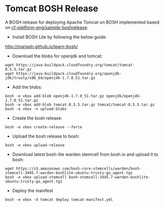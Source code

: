 # Tomcat BOSH Release

A BOSH release for deploying Apache Tomcat on BOSH implemented based on [cf-platform-eng/sample-boshrelease](https://github.com/cf-platform-eng/sample-boshrelease):

* Install BOSH Lite by following the below guide:

http://mariash.github.io/learn-bosh/

* Download the blobs for openjdk and tomcat:
```
wget https://java-buildpack.cloudfoundry.org/tomcat/tomcat-8.5.5.tar.gz
wget https://java-buildpack.cloudfoundry.org/openjdk-jdk/trusty/x86_64/openjdk-1.7.0_51.tar.gz
```
* Add the blobs:
```
bosh -e vbox add-blob openjdk-1.7.0_51.tar.gz openjdk/openjdk-1.7.0_51.tar.gz
bosh -e vbox add-blob tomcat-8.5.5.tar.gz tomcat/tomcat-8.5.5.tar.gz
bosh -e vbox -n upload-blobs
```

* Create the bosh release:
```
bosh -e vbox create-release --force
```

* Upload the bosh release to bosh:
```
bosh -e vbox upload-release
```

* Download latest bosh-lite warden stemcell from bosh.io and upload it to bosh:
``` 
wget https://s3.amazonaws.com/bosh-core-stemcells/warden/bosh-stemcell-3445.7-warden-boshlite-ubuntu-trusty-go_agent.tgz
bosh -e vbox upload-stemcell bosh-stemcell-3445.7-warden-boshlite-ubuntu-trusty-go_agent.tgz
```

* Deploy the manifest
```
bosh -e vbox -d tomcat deploy tomcat-manifest.yml
```
